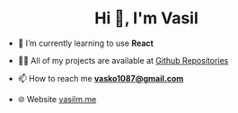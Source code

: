 <h1 align="center">Hi 👋, I'm Vasil</h1>

- 🌱 I’m currently learning to use **React**

- 👨‍💻 All of my projects are available at [Github Repositories](https://github.com/vasilm1?tab=repositories)

- 📫 How to reach me **vasko1087@gmail.com**

- 🌐 Website [vasilm.me](https://vasilm.me)

<p align="left">
</p>
